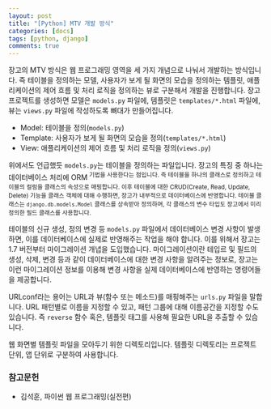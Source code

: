 ```yaml
---
layout: post
title: "[Python] MTV 개발 방식"
categories: [docs]
tags: [python, django]
comments: true
---
```


장고의 MTV 방식은 웹 프로그래밍 영역을 세 가지 개념으로 나눠서 개발하는 방식입니다. 즉 테이블을 정의하는 모델, 사용자가 보게 될 화면의 모습을 정의하는 템플릿, 애플리케이션의 제어 흐름 및 처리 로직을 정의하는 뷰로 구분해서 개발을 진행합니다. 장고 프로젝트를 생성하면 모델은 `models.py` 파일에, 템플릿은 `templates/*.html` 파일에, 뷰는 `views.py` 파일에 작성하도록 뼈대가 만들어집니다. 

- Model: 테이블을 정의(`models.py`)
- Template: 사용자가 보게 될 화면의 모습을 정의(`templates/*.html`)
- View: 애플리케이션의 제어 흐름 및 처리 로직을 정의(`views.py`)

위에서도 언급했듯 `models.py`는 테이블을 정의하는 파일입니다. 장고의 특징 중 하나는 데이터베이스 처리에 ORM<sup Object Relation Mapping> 기법을 사용한다는 점입니다. 즉 테이블을 하나의 클래스로 정의하고 테이블의 컬럼을 클래스의 속성으로 매핑합니다. 이후 테이블에 대한 CRUD(Create, Read, Update, Delete) 기능을 클래스 객체에 대해 수행하면, 장고가 내부적으로 데이터베이스에 반영합니다. 테이블 클래스는 `django.db.models.Model` 클래스를 상속받아 정의하며, 각 클래스의 변수 타입도 장고에서 미리 정의한 필드 클래스를 사용합니다.

테이블의 신규 생성, 정의 변경 등 `models.py` 파일에서 데이터베이스 변경 사항이 발생하면, 이를 데이터베이스에 실제로 반영해주는 작업을 해야 합니다. 이를 위해서 장고는 1.7 버전부터 마이그레이션 개녑을 도입했습니다. 마이그레이션이란 테입르 및 필드의 생성, 삭제, 변경 등과 같이 데이터베이스에 대한 변경 사항을 알려주는 정보로, 장고는 이런 마이그레이션 정보를 이용해 변경 사항을 실제 데이터베이스에 반영하는 명령어들을 제공합니다. 

URLconf라는 용어는 URL과 뷰(함수 또는 메소드)를 매핑해주는 `urls.py` 파일을 말합니다. URL 패턴별로 이름을 지정할 수 있고, 패턴 그룹에 대해 이름공간을 지정할 수도 있습니다. 즉 `reverse` 함수 혹은, 템플릿 태그를 사용해 필요한 URL을 추출할 수 있습니다. 

웹 화면별 템플릿 파일을 모아두기 위한 디렉토리입니다. 템플릿 디렉토리는 프로젝트 단위, 앱 단위로 구분하여 사용합니다. 

### 참고문헌

- 김석훈, 파이썬 웹 프로그래밍(실전편)
